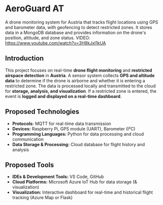 # AeroGuard AT
A drone monitoring system for Austria that tracks flight locations using GPS and barometer data, with geofencing to detect restricted zones. It stores data in a MongoDB database and provides information on the drone's position, altitude, and zone status.
VIDEO: https://www.youtube.com/watch?v=3H8kJxI1kUA



## Introduction  
This project focuses on real-time **drone flight monitoring** and **restricted airspace detection** in **Austria**. A sensor system collects **GPS and altitude data** to determine if the drone is airborne and whether it is entering a restricted zone. The data is processed locally and transmitted to the cloud for **storage, analysis, and visualization**. If a restricted zone is entered, the event is **logged and displayed on a real-time dashboard**.

## Proposed Technologies  
- **Protocols:** MQTT for real-time data transmission  
- **Devices:** Raspberry Pi, GPS module (UART), Barometer (I²C)  
- **Programming Languages:** Python for data processing and cloud communication  
- **Data Storage & Processing:** Cloud database for flight history and analysis  

## Proposed Tools  
- **IDEs & Development Tools:** VS Code, GitHub  
- **Cloud Platforms:** Microsoft Azure IoT Hub for data storage (& visualization)  
- **Visualization:** Interactive dashboard for real-time and historical flight tracking (Azure Map or Flask)

